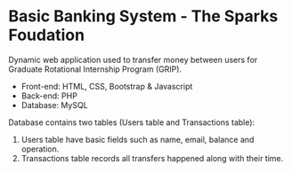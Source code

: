 # Basic Banking System - The Sparks Foudation
Dynamic web application used to transfer money between users for Graduate Rotational Internship Program (GRIP).

- Front-end: HTML, CSS, Bootstrap & Javascript
- Back-end: PHP
- Database: MySQL   

Database contains two tables (Users table and Transactions table):
1. Users table have basic fields such as name, email, balance and operation.
2. Transactions table records all transfers happened along with their time.
